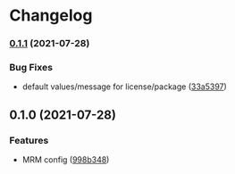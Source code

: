 # Changelog

### [0.1.1](https://www.github.com/PiNetwork-js/mrm-preset/compare/v0.1.0...v0.1.1) (2021-07-28)


### Bug Fixes

* default values/message for license/package ([33a5397](https://www.github.com/PiNetwork-js/mrm-preset/commit/33a53979e19889d3660a2eb860e22da2d75d9ddf))

## 0.1.0 (2021-07-28)


### Features

* MRM config ([998b348](https://www.github.com/PiNetwork-js/mrm-preset/commit/998b34819989016a3e6e683f5bed0ea88557ee81))
